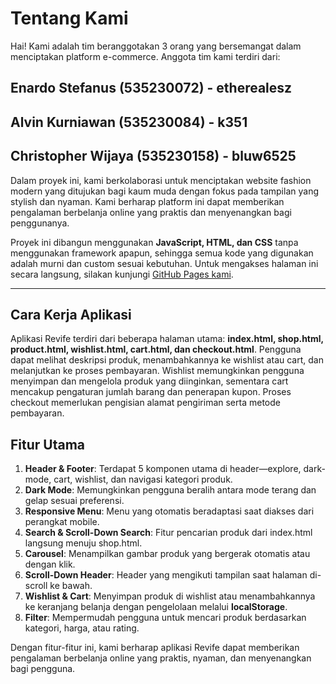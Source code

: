 # Tentang Kami

Hai! Kami adalah tim beranggotakan 3 orang yang bersemangat dalam menciptakan platform e-commerce. Anggota tim kami terdiri dari:

## Enardo Stefanus (535230072) - etherealesz  
## Alvin Kurniawan (535230084) - k351  
## Christopher Wijaya (535230158) - bluw6525  

Dalam proyek ini, kami berkolaborasi untuk menciptakan website fashion modern yang ditujukan bagi kaum muda dengan fokus pada tampilan yang stylish dan nyaman. Kami berharap platform ini dapat memberikan pengalaman berbelanja online yang praktis dan menyenangkan bagi penggunanya.

Proyek ini dibangun menggunakan **JavaScript, HTML, dan CSS** tanpa menggunakan framework apapun, sehingga semua kode yang digunakan adalah murni dan custom sesuai kebutuhan. Untuk mengakses halaman ini secara langsung, silakan kunjungi [GitHub Pages kami](https://k351.github.io/utsFrontEnd_Kel5/).

---

## Cara Kerja Aplikasi

Aplikasi Revife terdiri dari beberapa halaman utama: **index.html, shop.html, product.html, wishlist.html, cart.html, dan checkout.html**. Pengguna dapat melihat deskripsi produk, menambahkannya ke wishlist atau cart, dan melanjutkan ke proses pembayaran. Wishlist memungkinkan pengguna menyimpan dan mengelola produk yang diinginkan, sementara cart mencakup pengaturan jumlah barang dan penerapan kupon. Proses checkout memerlukan pengisian alamat pengiriman serta metode pembayaran.

## Fitur Utama

1. **Header & Footer**: Terdapat 5 komponen utama di header—explore, dark-mode, cart, wishlist, dan navigasi kategori produk.
2. **Dark Mode**: Memungkinkan pengguna beralih antara mode terang dan gelap sesuai preferensi.
3. **Responsive Menu**: Menu yang otomatis beradaptasi saat diakses dari perangkat mobile.
4. **Search & Scroll-Down Search**: Fitur pencarian produk dari index.html langsung menuju shop.html.
5. **Carousel**: Menampilkan gambar produk yang bergerak otomatis atau dengan klik.
6. **Scroll-Down Header**: Header yang mengikuti tampilan saat halaman di-scroll ke bawah.
7. **Wishlist & Cart**: Menyimpan produk di wishlist atau menambahkannya ke keranjang belanja dengan pengelolaan melalui **localStorage**.
8. **Filter**: Mempermudah pengguna untuk mencari produk berdasarkan kategori, harga, atau rating.

Dengan fitur-fitur ini, kami berharap aplikasi Revife dapat memberikan pengalaman berbelanja online yang praktis, nyaman, dan menyenangkan bagi pengguna.
